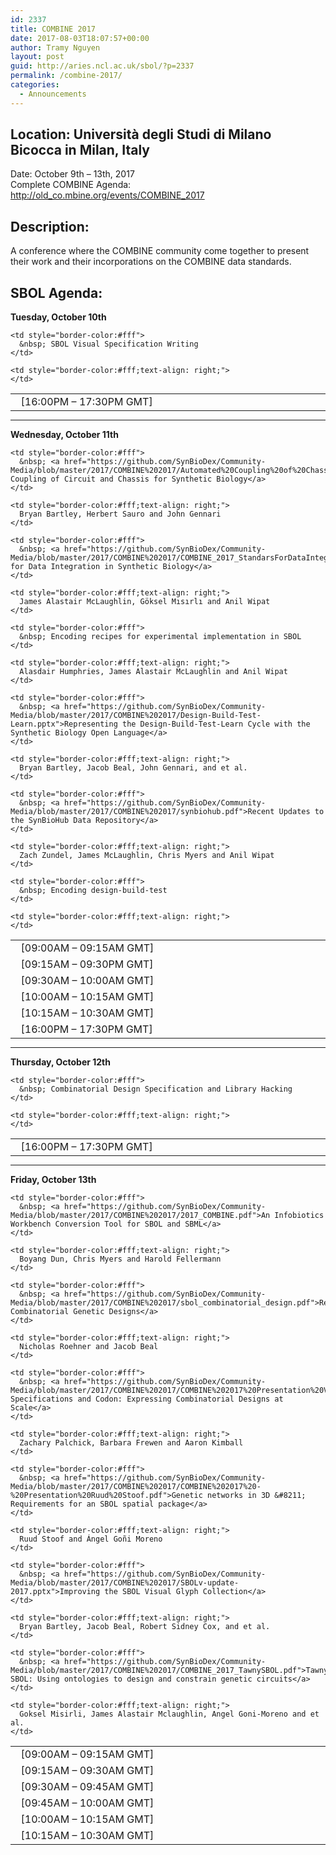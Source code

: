 ```yaml
---
id: 2337
title: COMBINE 2017
date: 2017-08-03T18:07:57+00:00
author: Tramy Nguyen
layout: post
guid: http://aries.ncl.ac.uk/sbol/?p=2337
permalink: /combine-2017/
categories:
  - Announcements
---
```

## Location: Università degli Studi di Milano Bicocca in Milan, Italy  
Date: October 9th – 13th, 2017  
Complete COMBINE Agenda: <http://old_co.mbine.org/events/COMBINE_2017>  


## Description:

A conference where the COMBINE community come together to present their work and their incorporations on the COMBINE data standards.

## SBOL Agenda:

**Tuesday, October 10th**

<table style="width:100%;border-color:#fff;margin-bottom:0px">
  <tr>
    <td style="border-color:#fff; width:20%;">
      &nbsp; [16:00PM &#8211; 17:30PM GMT]
    </td>
    
    <td style="border-color:#fff">
      &nbsp; SBOL Visual Specification Writing
    </td>
    
    <td style="border-color:#fff;text-align: right;">
    </td>
  </tr>
</table>

****  
**Wednesday, October 11th**

<table style="width:100%;border-color:#fff;margin-bottom:0px">
  <tr>
    <td style="border-color:#fff; width:20%;">
      &nbsp; [09:00AM &#8211; 09:15AM GMT]
    </td>
    
    <td style="border-color:#fff">
      &nbsp; <a href="https://github.com/SynBioDex/Community-Media/blob/master/2017/COMBINE%202017/Automated%20Coupling%20of%20Chassis%20and%20%20Circuit%20for%20Synthetic%20Biology.pptx">Automated Coupling of Circuit and Chassis for Synthetic Biology</a>
    </td>
    
    <td style="border-color:#fff;text-align: right;">
      Bryan Bartley, Herbert Sauro and John Gennari
    </td>
  </tr>
  
  <tr>
    <td style="border-color:#fff; width:20%;">
      &nbsp; [09:15AM &#8211; 09:30PM GMT]
    </td>
    
    <td style="border-color:#fff">
      &nbsp; <a href="https://github.com/SynBioDex/Community-Media/blob/master/2017/COMBINE%202017/COMBINE_2017_StandarsForDataIntegration_JM.pdf">Standards for Data Integration in Synthetic Biology</a>
    </td>
    
    <td style="border-color:#fff;text-align: right;">
      James Alastair McLaughlin, Göksel Mısırlı and Anil Wipat
    </td>
  </tr>
  
  <tr>
    <td style="border-color:#fff; width:20%;">
      &nbsp; [09:30AM &#8211; 10:00AM GMT]
    </td>
    
    <td style="border-color:#fff">
      &nbsp; Encoding recipes for experimental implementation in SBOL
    </td>
    
    <td style="border-color:#fff;text-align: right;">
      Alasdair Humphries, James Alastair McLaughlin and Anil Wipat
    </td>
  </tr>
  
  <tr>
    <td style="border-color:#fff; width:20%;">
      &nbsp; [10:00AM &#8211; 10:15AM GMT]
    </td>
    
    <td style="border-color:#fff">
      &nbsp; <a href="https://github.com/SynBioDex/Community-Media/blob/master/2017/COMBINE%202017/Design-Build-Test-Learn.pptx">Representing the Design-Build-Test-Learn Cycle with the Synthetic Biology Open Language</a>
    </td>
    
    <td style="border-color:#fff;text-align: right;">
      Bryan Bartley, Jacob Beal, John Gennari, and et al.
    </td>
  </tr>
  
  <tr>
    <td style="border-color:#fff; width:20%;">
      &nbsp; [10:15AM &#8211; 10:30AM GMT]
    </td>
    
    <td style="border-color:#fff">
      &nbsp; <a href="https://github.com/SynBioDex/Community-Media/blob/master/2017/COMBINE%202017/synbiohub.pdf">Recent Updates to the SynBioHub Data Repository</a>
    </td>
    
    <td style="border-color:#fff;text-align: right;">
      Zach Zundel, James McLaughlin, Chris Myers and Anil Wipat
    </td>
  </tr>
  
  <tr>
    <td style="border-color:#fff; width:20%;">
      &nbsp; [16:00PM &#8211; 17:30PM GMT]
    </td>
    
    <td style="border-color:#fff">
      &nbsp; Encoding design-build-test
    </td>
    
    <td style="border-color:#fff;text-align: right;">
    </td>
  </tr>
</table>

****  
**Thursday, October 12th**

<table style="width:100%;border-color:#fff;margin-bottom:0px">
  <tr>
    <td style="border-color:#fff; width:20%;">
      &nbsp; [16:00PM &#8211; 17:30PM GMT]
    </td>
    
    <td style="border-color:#fff">
      &nbsp; Combinatorial Design Specification and Library Hacking
    </td>
    
    <td style="border-color:#fff;text-align: right;">
    </td>
  </tr>
</table>

****  
**Friday, October 13th**

<table style="width:100%;border-color:#fff;margin-bottom:0px">
  <tr>
    <td style="border-color:#fff; width:20%;">
      &nbsp; [09:00AM &#8211; 09:15AM GMT]
    </td>
    
    <td style="border-color:#fff">
      &nbsp; <a href="https://github.com/SynBioDex/Community-Media/blob/master/2017/COMBINE%202017/2017_COMBINE.pdf">An Infobiotics Workbench Conversion Tool for SBOL and SBML</a>
    </td>
    
    <td style="border-color:#fff;text-align: right;">
      Boyang Dun, Chris Myers and Harold Fellermann
    </td>
  </tr>
  
  <tr>
    <td style="border-color:#fff; width:20%;">
      &nbsp; [09:15AM &#8211; 09:30AM GMT]
    </td>
    
    <td style="border-color:#fff">
      &nbsp; <a href="https://github.com/SynBioDex/Community-Media/blob/master/2017/COMBINE%202017/sbol_combinatorial_design.pdf">Representing Combinatorial Genetic Designs</a>
    </td>
    
    <td style="border-color:#fff;text-align: right;">
      Nicholas Roehner and Jacob Beal
    </td>
  </tr>
  
  <tr>
    <td style="border-color:#fff; width:20%;">
      &nbsp; [09:30AM &#8211; 09:45AM GMT]
    </td>
    
    <td style="border-color:#fff">
      &nbsp; <a href="https://github.com/SynBioDex/Community-Media/blob/master/2017/COMBINE%202017/COMBINE%202017%20Presentation%20V2%20(2).pdf">DNA Specifications and Codon: Expressing Combinatorial Designs at Scale</a>
    </td>
    
    <td style="border-color:#fff;text-align: right;">
      Zachary Palchick, Barbara Frewen and Aaron Kimball
    </td>
  </tr>
  
  <tr>
    <td style="border-color:#fff; width:20%;">
      &nbsp; [09:45AM &#8211; 10:00AM GMT]
    </td>
    
    <td style="border-color:#fff">
      &nbsp; <a href="https://github.com/SynBioDex/Community-Media/blob/master/2017/COMBINE%202017/COMBINE%202017%20-%20Presentation%20Ruud%20Stoof.pdf">Genetic networks in 3D &#8211; Requirements for an SBOL spatial package</a>
    </td>
    
    <td style="border-color:#fff;text-align: right;">
      Ruud Stoof and Ángel Goñi Moreno
    </td>
  </tr>
  
  <tr>
    <td style="border-color:#fff; width:20%;">
      &nbsp; [10:00AM &#8211; 10:15AM GMT]
    </td>
    
    <td style="border-color:#fff">
      &nbsp; <a href="https://github.com/SynBioDex/Community-Media/blob/master/2017/COMBINE%202017/SBOLv-update-2017.pptx">Improving the SBOL Visual Glyph Collection</a>
    </td>
    
    <td style="border-color:#fff;text-align: right;">
      Bryan Bartley, Jacob Beal, Robert Sidney Cox, and et al.
    </td>
  </tr>
  
  <tr>
    <td style="border-color:#fff; width:20%;">
      &nbsp; [10:15AM &#8211; 10:30AM GMT]
    </td>
    
    <td style="border-color:#fff">
      &nbsp; <a href="https://github.com/SynBioDex/Community-Media/blob/master/2017/COMBINE%202017/COMBINE_2017_TawnySBOL.pdf">Tawny-SBOL: Using ontologies to design and constrain genetic circuits</a>
    </td>
    
    <td style="border-color:#fff;text-align: right;">
      Goksel Misirli, James Alastair Mclaughlin, Angel Goni-Moreno and et al.
    </td>
  </tr>
</table>
